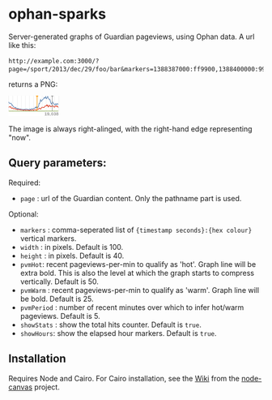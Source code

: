 ophan-sparks
============

Server-generated graphs of Guardian pageviews, using Ophan data. A url like this:
```
http://example.com:3000/?page=/sport/2013/dec/29/foo/bar&markers=1388387000:ff9900,1388400000:999999
```
returns a PNG:

![example](./example.png)

The image is always right-alinged, with the right-hand edge representing "now". 

## Query parameters:

Required:
* `page` : url of the Guardian content. Only the pathname part is used.

Optional:
* `markers` : comma-seperated list of `{timestamp seconds}:{hex colour}` vertical markers.
* `width` : in pixels. Default is 100.
* `height` : in pixels. Default is 40.
* `pvmHot`: recent pageviews-per-min to qualify as 'hot'. Graph line will be extra bold. This is also the level at which the graph starts to compress vertically. Default is 50.
* `pvmWarm` : recent pageviews-per-min to qualify as 'warm'. Graph line will be bold. Default is 25.
* `pvmPeriod` : number of recent minutes over which to infer hot/warm pageviews. Default is 5.
* `showStats` : show the total hits counter. Default is `true`.
* `showHours`:  show the elapsed hour markers. Default is `true`.


## Installation

Requires Node and Cairo. For Cairo installation, see the [Wiki](https://github.com/LearnBoost/node-canvas/wiki/_pages) from the [node-canvas](https://github.com/LearnBoost/node-canvas) project.
